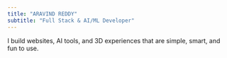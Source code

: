 ```yaml
---
title: "ARAVIND REDDY"
subtitle: "Full Stack & AI/ML Developer"
---
```

I build websites, AI tools, and 3D experiences that are simple, smart, and fun to use. 